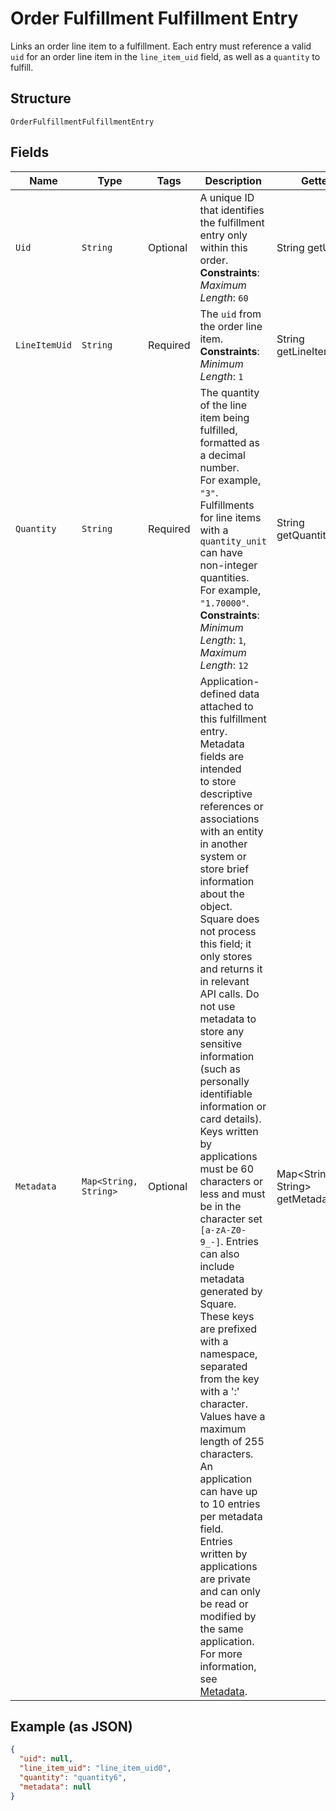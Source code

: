 
# Order Fulfillment Fulfillment Entry

Links an order line item to a fulfillment. Each entry must reference
a valid `uid` for an order line item in the `line_item_uid` field, as well as a `quantity` to
fulfill.

## Structure

`OrderFulfillmentFulfillmentEntry`

## Fields

| Name | Type | Tags | Description | Getter |
|  --- | --- | --- | --- | --- |
| `Uid` | `String` | Optional | A unique ID that identifies the fulfillment entry only within this order.<br>**Constraints**: *Maximum Length*: `60` | String getUid() |
| `LineItemUid` | `String` | Required | The `uid` from the order line item.<br>**Constraints**: *Minimum Length*: `1` | String getLineItemUid() |
| `Quantity` | `String` | Required | The quantity of the line item being fulfilled, formatted as a decimal number.<br>For example, `"3"`.<br>Fulfillments for line items with a `quantity_unit` can have non-integer quantities.<br>For example, `"1.70000"`.<br>**Constraints**: *Minimum Length*: `1`, *Maximum Length*: `12` | String getQuantity() |
| `Metadata` | `Map<String, String>` | Optional | Application-defined data attached to this fulfillment entry. Metadata fields are intended<br>to store descriptive references or associations with an entity in another system or store brief<br>information about the object. Square does not process this field; it only stores and returns it<br>in relevant API calls. Do not use metadata to store any sensitive information (such as personally<br>identifiable information or card details).<br>Keys written by applications must be 60 characters or less and must be in the character set<br>`[a-zA-Z0-9_-]`. Entries can also include metadata generated by Square. These keys are prefixed<br>with a namespace, separated from the key with a ':' character.<br>Values have a maximum length of 255 characters.<br>An application can have up to 10 entries per metadata field.<br>Entries written by applications are private and can only be read or modified by the same<br>application.<br>For more information, see [Metadata](https://developer.squareup.com/docs/build-basics/metadata). | Map<String, String> getMetadata() |

## Example (as JSON)

```json
{
  "uid": null,
  "line_item_uid": "line_item_uid0",
  "quantity": "quantity6",
  "metadata": null
}
```

